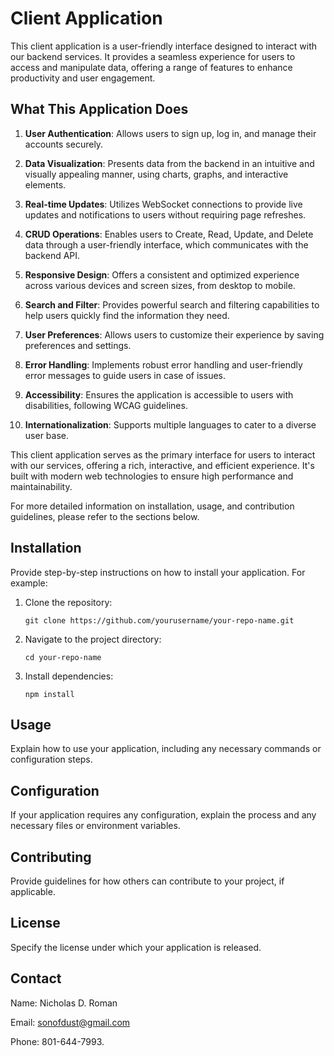 # Client Application

This client application is a user-friendly interface designed to interact with our backend services. It provides a seamless experience for users to access and manipulate data, offering a range of features to enhance productivity and user engagement.

## What This Application Does

1. **User Authentication**: Allows users to sign up, log in, and manage their accounts securely.

2. **Data Visualization**: Presents data from the backend in an intuitive and visually appealing manner, using charts, graphs, and interactive elements.

3. **Real-time Updates**: Utilizes WebSocket connections to provide live updates and notifications to users without requiring page refreshes.

4. **CRUD Operations**: Enables users to Create, Read, Update, and Delete data through a user-friendly interface, which communicates with the backend API.

5. **Responsive Design**: Offers a consistent and optimized experience across various devices and screen sizes, from desktop to mobile.

6. **Search and Filter**: Provides powerful search and filtering capabilities to help users quickly find the information they need.

7. **User Preferences**: Allows users to customize their experience by saving preferences and settings.

8. **Error Handling**: Implements robust error handling and user-friendly error messages to guide users in case of issues.

9. **Accessibility**: Ensures the application is accessible to users with disabilities, following WCAG guidelines.

10. **Internationalization**: Supports multiple languages to cater to a diverse user base.

This client application serves as the primary interface for users to interact with our services, offering a rich, interactive, and efficient experience. It's built with modern web technologies to ensure high performance and maintainability.

For more detailed information on installation, usage, and contribution guidelines, please refer to the sections below.

## Installation

Provide step-by-step instructions on how to install your application. For example:

1. Clone the repository:
   ```
   git clone https://github.com/yourusername/your-repo-name.git
   ```
2. Navigate to the project directory:
   ```
   cd your-repo-name
   ```
3. Install dependencies:
   ```
   npm install
   ```

## Usage

Explain how to use your application, including any necessary commands or configuration steps.

## Configuration

If your application requires any configuration, explain the process and any necessary files or environment variables.

## Contributing

Provide guidelines for how others can contribute to your project, if applicable.

## License

Specify the license under which your application is released.

## Contact

Name: Nicholas D. Roman

Email: sonofdust@gmail.com

Phone: 801-644-7993.
